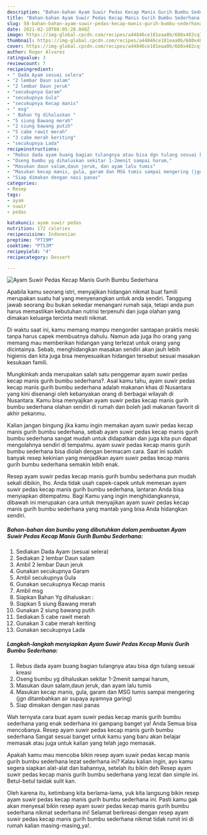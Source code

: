 ```yaml
---
description: "Bahan-bahan Ayam Suwir Pedas Kecap Manis Gurih Bumbu Sederhana Sederhana Untuk Jualan"
title: "Bahan-bahan Ayam Suwir Pedas Kecap Manis Gurih Bumbu Sederhana Sederhana Untuk Jualan"
slug: 58-bahan-bahan-ayam-suwir-pedas-kecap-manis-gurih-bumbu-sederhana-sederhana-untuk-jualan
date: 2021-02-10T08:05:28.040Z
image: https://img-global.cpcdn.com/recipes/a44846ce181eaa0b/680x482cq70/ayam-suwir-pedas-kecap-manis-gurih-bumbu-sederhana-foto-resep-utama.jpg
thumbnail: https://img-global.cpcdn.com/recipes/a44846ce181eaa0b/680x482cq70/ayam-suwir-pedas-kecap-manis-gurih-bumbu-sederhana-foto-resep-utama.jpg
cover: https://img-global.cpcdn.com/recipes/a44846ce181eaa0b/680x482cq70/ayam-suwir-pedas-kecap-manis-gurih-bumbu-sederhana-foto-resep-utama.jpg
author: Roger Alvarez
ratingvalue: 3
reviewcount: 7
recipeingredient:
- " Dada Ayam sesuai selera"
- "2 lembar Daun salam"
- "2 lembar Daun jeruk"
- "secukupnya Garam"
- "secukupnya Gula"
- "secukupnya Kecap manis"
- " msg"
- " Bahan Yg dihaluskan "
- "5 siung Bawang merah"
- "2 siung bawang putih"
- "5 cabe rawit merah"
- "3 cabe merah keriting"
- "secukupnya Lada"
recipeinstructions:
- "Rebus dada ayam buang bagian tulangnya atau bisa dgn tulang sesuai kreasi"
- "Oseng bumbu yg dihaluskan sekitar 1-2menit sampai harum,"
- "Masukan daun salam,daun jeruk, dan ayam lalu tumis"
- "Masukan kecap manis, gula, garam dan MSG tumis sampai mengering (jgn ditambahkan air supaya ayamnya garing)"
- "Siap dimakan dengan nasi panas"
categories:
- Resep
tags:
- ayam
- suwir
- pedas

katakunci: ayam suwir pedas 
nutrition: 172 calories
recipecuisine: Indonesian
preptime: "PT19M"
cooktime: "PT53M"
recipeyield: "4"
recipecategory: Dessert

---
```



![Ayam Suwir Pedas Kecap Manis Gurih Bumbu Sederhana](https://img-global.cpcdn.com/recipes/a44846ce181eaa0b/680x482cq70/ayam-suwir-pedas-kecap-manis-gurih-bumbu-sederhana-foto-resep-utama.jpg)

Apabila kamu seorang istri, menyajikan hidangan nikmat buat famili merupakan suatu hal yang menyenangkan untuk anda sendiri. Tanggung jawab seorang ibu bukan sekedar menangani rumah saja, tetapi anda pun harus memastikan kebutuhan nutrisi terpenuhi dan juga olahan yang dimakan keluarga tercinta mesti nikmat.

Di waktu  saat ini, kamu memang mampu mengorder santapan praktis meski tanpa harus capek membuatnya dahulu. Namun ada juga lho orang yang memang mau memberikan hidangan yang terlezat untuk orang yang dicintainya. Sebab, menghidangkan masakan sendiri akan jauh lebih higienis dan kita juga bisa menyesuaikan hidangan tersebut sesuai masakan kesukaan famili. 



Mungkinkah anda merupakan salah satu penggemar ayam suwir pedas kecap manis gurih bumbu sederhana?. Asal kamu tahu, ayam suwir pedas kecap manis gurih bumbu sederhana adalah makanan khas di Nusantara yang kini disenangi oleh kebanyakan orang di berbagai wilayah di Nusantara. Kamu bisa menyajikan ayam suwir pedas kecap manis gurih bumbu sederhana olahan sendiri di rumah dan boleh jadi makanan favorit di akhir pekanmu.

Kalian jangan bingung jika kamu ingin memakan ayam suwir pedas kecap manis gurih bumbu sederhana, sebab ayam suwir pedas kecap manis gurih bumbu sederhana sangat mudah untuk didapatkan dan juga kita pun dapat mengolahnya sendiri di tempatmu. ayam suwir pedas kecap manis gurih bumbu sederhana bisa diolah dengan bermacam cara. Saat ini sudah banyak resep kekinian yang menjadikan ayam suwir pedas kecap manis gurih bumbu sederhana semakin lebih enak.

Resep ayam suwir pedas kecap manis gurih bumbu sederhana pun mudah sekali dibikin, lho. Anda tidak usah capek-capek untuk memesan ayam suwir pedas kecap manis gurih bumbu sederhana, lantaran Anda bisa menyiapkan ditempatmu. Bagi Kamu yang ingin menghidangkannya, dibawah ini merupakan cara untuk menyajikan ayam suwir pedas kecap manis gurih bumbu sederhana yang mantab yang bisa Anda hidangkan sendiri.

<!--inarticleads1-->

##### Bahan-bahan dan bumbu yang dibutuhkan dalam pembuatan Ayam Suwir Pedas Kecap Manis Gurih Bumbu Sederhana:

1. Sediakan  Dada Ayam (sesuai selera)
1. Sediakan 2 lembar Daun salam
1. Ambil 2 lembar Daun jeruk
1. Gunakan secukupnya Garam
1. Ambil secukupnya Gula
1. Gunakan secukupnya Kecap manis
1. Ambil  msg
1. Siapkan  Bahan Yg dihaluskan :
1. Siapkan 5 siung Bawang merah
1. Gunakan 2 siung bawang putih
1. Sediakan 5 cabe rawit merah
1. Gunakan 3 cabe merah keriting
1. Gunakan secukupnya Lada




<!--inarticleads2-->

##### Langkah-langkah menyiapkan Ayam Suwir Pedas Kecap Manis Gurih Bumbu Sederhana:

1. Rebus dada ayam buang bagian tulangnya atau bisa dgn tulang sesuai kreasi
1. Oseng bumbu yg dihaluskan sekitar 1-2menit sampai harum,
1. Masukan daun salam,daun jeruk, dan ayam lalu tumis
1. Masukan kecap manis, gula, garam dan MSG tumis sampai mengering (jgn ditambahkan air supaya ayamnya garing)
1. Siap dimakan dengan nasi panas




Wah ternyata cara buat ayam suwir pedas kecap manis gurih bumbu sederhana yang enak sederhana ini gampang banget ya! Anda Semua bisa mencobanya. Resep ayam suwir pedas kecap manis gurih bumbu sederhana Sangat sesuai banget untuk kamu yang baru akan belajar memasak atau juga untuk kalian yang telah jago memasak.

Apakah kamu mau mencoba bikin resep ayam suwir pedas kecap manis gurih bumbu sederhana lezat sederhana ini? Kalau kalian ingin, ayo kamu segera siapkan alat-alat dan bahannya, setelah itu bikin deh Resep ayam suwir pedas kecap manis gurih bumbu sederhana yang lezat dan simple ini. Betul-betul taidak sulit kan. 

Oleh karena itu, ketimbang kita berlama-lama, yuk kita langsung bikin resep ayam suwir pedas kecap manis gurih bumbu sederhana ini. Pasti kamu gak akan menyesal bikin resep ayam suwir pedas kecap manis gurih bumbu sederhana nikmat sederhana ini! Selamat berkreasi dengan resep ayam suwir pedas kecap manis gurih bumbu sederhana nikmat tidak rumit ini di rumah kalian masing-masing,ya!.

